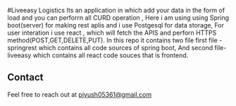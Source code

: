 #Liveeasy Logistics
Its an application in which add your data in the form of load and you can perforrn all CURD operation , Here i am using using Spring boot(server) for making rest aplis and i use Postgesql for data storage, For user interation i use react , which will fetch the APIS and perforn HTTPS method(POST,GET,DELETE,PUT).
In this repo it contains two file first file - springrest which contains all code sources of spring boot,
And second file- liveeasy which contains all react code souces that is frontend.
## Contact
Feel free to reach out at piyush05361@gmail.com
